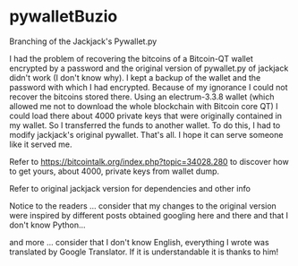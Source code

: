 # pywalletBuzio
Branching of the Jackjack's Pywallet.py

I had the problem of recovering the bitcoins of a Bitcoin-QT wallet encrypted by a password 
and the original version of pywallet.py of jackjack didn't work (I don't know why).
I kept a backup of the wallet and the password with which I had encrypted.
Because of my ignorance I could not recover the bitcoins stored there.
Using an electrum-3.3.8 wallet (which allowed me not to download the whole blockchain with Bitcoin core QT) I could load there about 4000 private keys that were originally contained in my wallet. So I transferred the funds to another wallet. To do this, I had to modify jackjack's original pywallet. That's all. I hope it can serve someone like it served me.

Refer to https://bitcointalk.org/index.php?topic=34028.280 to discover how to get yours, about 4000, private keys from wallet dump.

Refer to original jackjack version for dependencies and other info

Notice to the readers ... consider that my changes to the original version were inspired by different posts obtained googling here and there and that I don't know Python...

and more ... consider that I don't know English, everything I wrote was translated by Google Translator. If it is understandable it is thanks to him!
